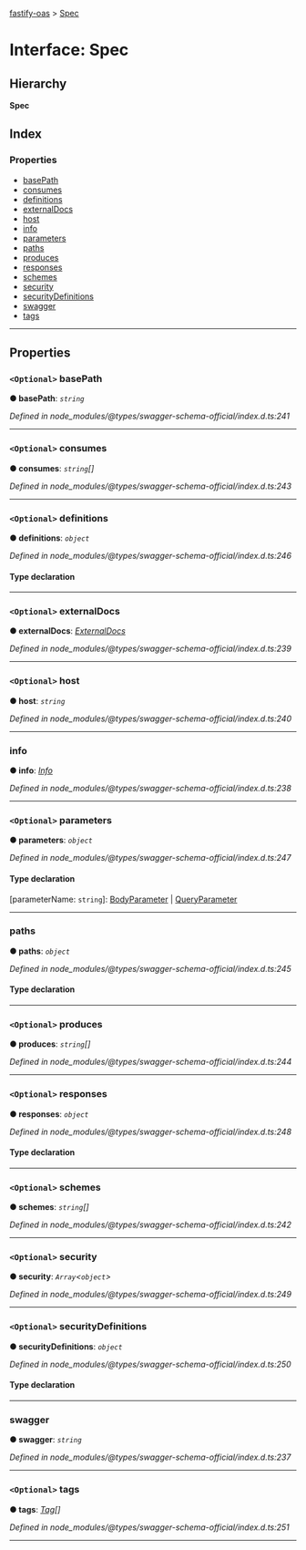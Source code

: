 [fastify-oas](../README.md) > [Spec](../interfaces/spec.md)

# Interface: Spec

## Hierarchy

**Spec**

## Index

### Properties

* [basePath](spec.md#basepath)
* [consumes](spec.md#consumes)
* [definitions](spec.md#definitions)
* [externalDocs](spec.md#externaldocs)
* [host](spec.md#host)
* [info](spec.md#info)
* [parameters](spec.md#parameters)
* [paths](spec.md#paths)
* [produces](spec.md#produces)
* [responses](spec.md#responses)
* [schemes](spec.md#schemes)
* [security](spec.md#security)
* [securityDefinitions](spec.md#securitydefinitions)
* [swagger](spec.md#swagger)
* [tags](spec.md#tags)

---

## Properties

<a id="basepath"></a>

### `<Optional>` basePath

**● basePath**: *`string`*

*Defined in node_modules/@types/swagger-schema-official/index.d.ts:241*

___
<a id="consumes"></a>

### `<Optional>` consumes

**● consumes**: *`string`[]*

*Defined in node_modules/@types/swagger-schema-official/index.d.ts:243*

___
<a id="definitions"></a>

### `<Optional>` definitions

**● definitions**: *`object`*

*Defined in node_modules/@types/swagger-schema-official/index.d.ts:246*

#### Type declaration

[definitionsName: `string`]: [Schema](schema.md)

___
<a id="externaldocs"></a>

### `<Optional>` externalDocs

**● externalDocs**: *[ExternalDocs](externaldocs.md)*

*Defined in node_modules/@types/swagger-schema-official/index.d.ts:239*

___
<a id="host"></a>

### `<Optional>` host

**● host**: *`string`*

*Defined in node_modules/@types/swagger-schema-official/index.d.ts:240*

___
<a id="info"></a>

###  info

**● info**: *[Info](info.md)*

*Defined in node_modules/@types/swagger-schema-official/index.d.ts:238*

___
<a id="parameters"></a>

### `<Optional>` parameters

**● parameters**: *`object`*

*Defined in node_modules/@types/swagger-schema-official/index.d.ts:247*

#### Type declaration

[parameterName: `string`]: [BodyParameter](bodyparameter.md) \| [QueryParameter](queryparameter.md)

___
<a id="paths"></a>

###  paths

**● paths**: *`object`*

*Defined in node_modules/@types/swagger-schema-official/index.d.ts:245*

#### Type declaration

[pathName: `string`]: [Path](path.md)

___
<a id="produces"></a>

### `<Optional>` produces

**● produces**: *`string`[]*

*Defined in node_modules/@types/swagger-schema-official/index.d.ts:244*

___
<a id="responses"></a>

### `<Optional>` responses

**● responses**: *`object`*

*Defined in node_modules/@types/swagger-schema-official/index.d.ts:248*

#### Type declaration

[responseName: `string`]: [Response](response.md)

___
<a id="schemes"></a>

### `<Optional>` schemes

**● schemes**: *`string`[]*

*Defined in node_modules/@types/swagger-schema-official/index.d.ts:242*

___
<a id="security"></a>

### `<Optional>` security

**● security**: *`Array`<`object`>*

*Defined in node_modules/@types/swagger-schema-official/index.d.ts:249*

___
<a id="securitydefinitions"></a>

### `<Optional>` securityDefinitions

**● securityDefinitions**: *`object`*

*Defined in node_modules/@types/swagger-schema-official/index.d.ts:250*

#### Type declaration

[securityDefinitionName: `string`]: [Security](../#security)

___
<a id="swagger"></a>

###  swagger

**● swagger**: *`string`*

*Defined in node_modules/@types/swagger-schema-official/index.d.ts:237*

___
<a id="tags"></a>

### `<Optional>` tags

**● tags**: *[Tag](tag.md)[]*

*Defined in node_modules/@types/swagger-schema-official/index.d.ts:251*

___

